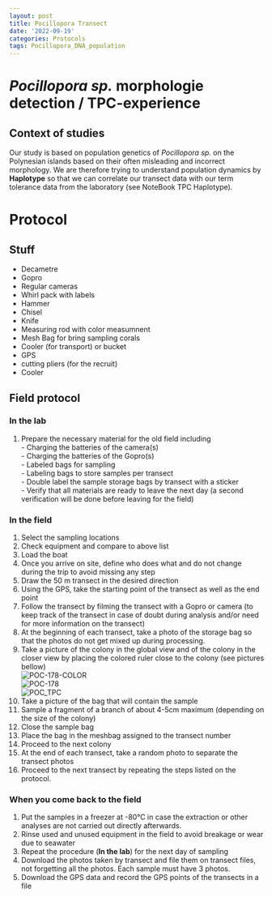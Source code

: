 ```yaml
---
layout: post
title: Pocillopora Transect
date: '2022-09-19'
categories: Protocols
tags: Pocillopora_DNA_population
---
```

# *Pocillopora sp.* morphologie detection / TPC-experience

## Context of studies 

Our study is based on population genetics of *Pocillopora sp.* on the Polynesian islands based on their often misleading and incorrect morphology. We are therefore trying to understand population dynamics by **Haplotype** so that we can correlate our transect data with our term tolerance data from the laboratory (see NoteBook TPC Haplotype). 

# Protocol
## Stuff 
- Decametre
- Gopro
- Regular cameras
- Whirl pack with labels 
- Hammer 
- Chisel
- Knife
- Measuring rod with color measumnent 
- Mesh Bag for bring sampling corals
- Cooler (for transport) or bucket
- GPS
- cutting pliers (for the recruit)
- Cooler

## Field protocol

### In the lab
1. Prepare the necessary material for the old field including   
			- Charging the batteries of the camera(s)  
			- Charging the batteries of the Gopro(s)   
			- Labeled bags for sampling   
			- Labeling bags to store samples per transect   
			- Double label the sample storage bags by transect with a sticker   
			- Verify that all materials are ready to leave the next day (a second verification 			  will be done before leaving for the field)   
			
### In the field
1. Select the sampling locations 
2. Check equipment and compare to above list 
3. Load the boat 
4. Once you arrive on site, define who does what and do not change during the trip to avoid missing any step
5. Draw the 50 m transect in the desired direction
6. Using the GPS, take the starting point of the transect as well as the end point
7. Follow the transect by filming the transect with a Gopro or camera (to keep track of the transect in case of doubt during analysis and/or need for more information on the transect)
8. At the beginning of each transect, take a photo of the storage bag so that the photos do not get mixed up during processing.
9. Take a picture of the colony in the global view and of the colony in the closer view by placing the colored ruler close to the colony (see pictures bellow)  
![POC-178-COLOR](https://pierrickharnay.github.io/PierrickHarnay_Notebook/images/POC-178-COLOR.JPG)  
![POC-178](https://pierrickharnay.github.io/PierrickHarnay_Notebook/images/POC-178.JPG)      
![POC_TPC](https://pierrickharnay.github.io/PierrickHarnay_Notebook/images/POC_TPC.JPG) 
10. Take a picture of the bag that will contain the sample  
11. Sample a fragment of a branch of about 4-5cm maximum (depending on the size of the colony)
12. Close the sample bag
13. Place the bag in the meshbag assigned to the transect number
14. Proceed to the next colony 
15. At the end of each transect, take a random photo to separate the transect photos
16. Proceed to the next transect by repeating the steps listed on the protocol.

### When you come back to the field   
1. Put the samples in a freezer at -80°C in case the extraction or other analyses are not carried out directly afterwards.
2. Rinse used and unused equipment in the field to avoid breakage or wear due to seawater
3. Repeat the procedure (**In the lab**) for the next day of sampling
4. Download the photos taken by transect and file them on transect files, not forgetting all the photos. Each sample must have 3 photos.
5. Download the GPS data and record the GPS points of the transects in a file




